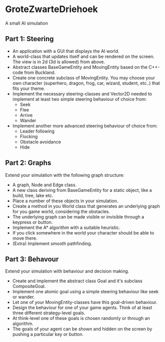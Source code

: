 # GroteZwarteDriehoek
A small AI simulation

## Part 1: Steering
- An application with a GUI that displays the AI world.
- A world-class that updates itself and can be rendered on the screen. The view is in 2d (3d is allowed) from above.
- Abstract classes BaseGameEntity and MovingEntity based on the C++-code from Buckland.
- Create one concrete subclass of MovingEntity. You may choose your own character (superhero, dragon,
   frog, car, wizard, student, etc..) that fits your theme.
- Implement the necessary steering-classes and Vector2D needed to implement at least two simple
  steering behaviour of choice from: 
  - Seek
  - Flee
  - Arrive
  - Wander
- Implement another more advanced steering behaviour of choice from:
  - Leader following
  - Flocking
  - Obstacle avoidance
  - Hide

## Part 2: Graphs
Extend your simulation with the following graph structure:
- A graph, Node and Edge class.
- A new class deriving from BaseGameEntity for a static object, like a build, tree, lake etc.
- Place a number of these objects in your simulation.
- Create a method in you World class that generates an underlying graph for you game world, considering the
  obstacles.
- The underlying graph can be made visible or invisible through a keypress or button.
- Implement the A* algorithm with a suitable heuristic.
- If you click somewhere in the world your character should be able to move there.
- (Extra) Implement smooth pathfinding.

## Part 3: Behavour
Extend your simulation with behaviour and decision making.
- Create and implement the abstract class Goal and it's subclass CompositeGoal.
- Implement one atomic goal using a simple steering behaviour like seek or wander.
- Let one of your MovingEntity-classes have this goal-driven behaviour.
- Design the behaviour for one of your game agents. Think of at least three different strategy-level goals.
- At think-level one of these goals is chosen randomly or through an algorithm.
- The goals of your agent can be shown and hidden on the screen by pushing a particular key or button.
